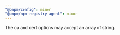 ```yaml
---
"@pnpm/config": minor
"@pnpm/npm-registry-agent": minor
---
```


The ca and cert options may accept an array of string.
